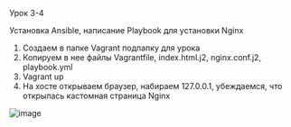 Урок 3-4

Установка Ansible, написание  Playbook для установки Nginx

1. Создаем в папке Vagrant подпапку для урока
2. Копируем в нее файлы Vagrantfile, index.html.j2, nginx.conf.j2, playbook.yml
3. Vagrant up
4. На хосте открываем браузер, набираем 127.0.0.1, убеждаемся, что открылась кастомная страница Nginx

![image](https://github.com/user-attachments/assets/37fdd9b5-a968-4dae-bddc-132792987811)
